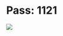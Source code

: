 # Pass: 1121
<a href="https://e.pcloud.link/publink/show?code=XZ5C8eZRpvrDLKhQhRFubtAavETeyQcCgsX"><img src="https://github.com/83589Rajuj/09iul/assets/155621016/d8b577ca-459a-4d61-a281-d124da173fae" /></a>

